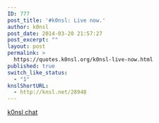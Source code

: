 ```yaml
---
ID: 777
post_title: '#k0nsl: Live now.'
author: k0nsl
post_date: 2014-03-20 21:57:27
post_excerpt: ""
layout: post
permalink: >
  https://quotes.k0nsl.org/k0nsl-live-now.html
published: true
switch_like_status:
  - "1"
knslShortURL:
  - http://knsl.net/28948
---
```

<script type="text/javascript">var tinychat = { room: "k0nsl", join: "auto"};</script><script src="http://tinychat.com/js/embed.js"></script><div id="client"><a href="https://k0nsl.org/blog">k0nsl chat</a></div>